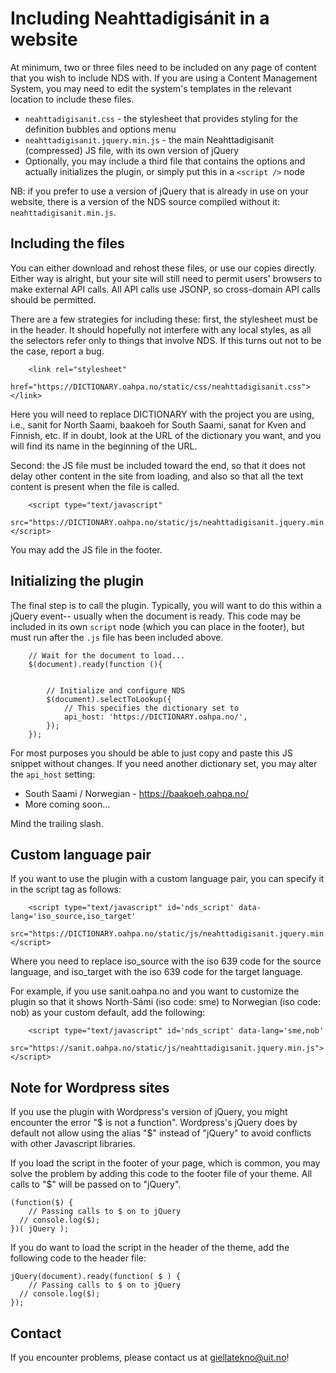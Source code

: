 #  Including Neahttadigisánit in a website


At minimum, two or three files need to be included on any page of content that
you wish to include NDS with. If you are using a Content Management System, you
may need to edit the system's templates in the relevant location to include
these files.


* `neahttadigisanit.css` - the stylesheet that provides styling for the
  definition bubbles and options menu
* `neahttadigisanit.jquery.min.js` - the main Neahttadigisanit (compressed) JS
  file, with its own version of jQuery
* Optionally, you may include a third file that contains the options and
  actually initializes the plugin, or simply put this in a `<script />` node


NB: if you prefer to use a version of jQuery that is already in use on your
website, there is a version of the NDS source compiled without it:
`neahttadigisanit.min.js`.


##  Including the files


You can either download and rehost these files, or use our copies directly.
Either way is alright, but your site will still need to permit users' browsers
to make external API calls. All API calls use JSONP, so cross-domain API calls
should be permitted.


There are a few strategies for including these: first, the stylesheet must be
in the header. It should hopefully not interfere with any local styles, as all
the selectors refer only to things that involve NDS. If this turns out not to
be the case, report a bug.


```
    <link rel="stylesheet"
          href="https://DICTIONARY.oahpa.no/static/css/neahttadigisanit.css"></link>
```


Here you will need to replace DICTIONARY with the project you are using, i.e.,
sanit for North Saami, baakoeh for South Saami, sanat for Kven and Finnish, etc. If in doubt, look at the URL of the dictionary you want, and you will find its name in the beginning of the URL.


Second: the JS file must be included toward the end, so that it does not delay
other content in the site from loading, and also so that all the text content
is present when the file is called.




```
    <script type="text/javascript"
            src="https://DICTIONARY.oahpa.no/static/js/neahttadigisanit.jquery.min.js"></script>
```


You may add the JS file in the footer.


##  Initializing the plugin


The final step is to call the plugin. Typically, you will want to do this
within a jQuery event-- usually when the document is ready. This code may be
included in its own `script` node (which you can place in the footer), but must run after the `.js` file has been
included above.


```
    // Wait for the document to load...
    $(document).ready(function (){


        // Initialize and configure NDS
        $(document).selectToLookup({
            // This specifies the dictionary set to
            api_host: 'https://DICTIONARY.oahpa.no/',
        });
    });
```






For most purposes you should be able to just copy and paste this JS snippet
without changes. If you need another dictionary set, you may alter the
`api_host` setting:


* South Saami / Norwegian - https://baakoeh.oahpa.no/
* More coming soon...


Mind the trailing slash.


##  Custom language pair


If you want to use the plugin with a custom language pair, you can specify it in the script tag as follows:


```
    <script type="text/javascript" id='nds_script' data-lang='iso_source,iso_target'
            src="https://DICTIONARY.oahpa.no/static/js/neahttadigisanit.jquery.min.js"></script>
```


Where you need to replace iso_source with the iso 639 code for the source language, and iso_target with the iso 639 code for the target language.


For example, if you use sanit.oahpa.no and you want to customize the plugin so that it shows North-Sámi (iso code: sme) to Norwegian (iso code: nob) as your custom default, add the following:


```
    <script type="text/javascript" id='nds_script' data-lang='sme,nob'
            src="https://sanit.oahpa.no/static/js/neahttadigisanit.jquery.min.js"></script>
```


## Note for Wordpress sites

If you use the plugin with Wordpress's version of jQuery, you might encounter the error "$ is not a function". Wordpress's jQuery does by default not allow using the alias "$" instead of "jQuery" to avoid conflicts with other Javascript libraries. 

If you load the script in the footer of your page, which is common, you may solve the problem by adding this code to the footer file of your theme. All calls to "$" will be passed on to "jQuery".
```
(function($) {
	// Passing calls to $ on to jQuery
  // console.log($);
})( jQuery );
```

If you do want to load the script in the header of the theme, add the following code to the header file:
```
jQuery(document).ready(function( $ ) {
	// Passing calls to $ on to jQuery
  // console.log($);
});
```

##  Contact


If you encounter problems, please contact us at giellatekno@uit.no!

